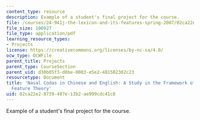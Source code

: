 ```yaml
---
content_type: resource
description: Example of a student's final project for the course.
file: /courses/24-941j-the-lexicon-and-its-features-spring-2007/02ca22e28739487e13b2ae999cdc41c8_nasalcoda.pdf
file_size: 100927
file_type: application/pdf
learning_resource_types:
- Projects
license: https://creativecommons.org/licenses/by-nc-sa/4.0/
ocw_type: OCWFile
parent_title: Projects
parent_type: CourseSection
parent_uid: d30b05f3-d0be-0003-e5e2-481502302c23
resourcetype: Document
title: 'Nasal Codas in Chinese and English: A Study in the Framework of the Distinctive
  Feature Theory'
uid: 02ca22e2-8739-487e-13b2-ae999cdc41c8
---
```

Example of a student's final project for the course.